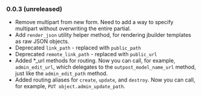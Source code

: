 ### 0.0.3 (unreleased)
* Remove multipart from new form. Need to add a way to specify multipart without
  overwriting the entire partial.
* Add `render_json` utility helper method, for rendering jbuilder templates as
  raw JSON objects.
* Deprecated `link_path` - replaced with `public_path`
* Deprecated `remote_link_path` - replaced with `public_url`
* Added *_url methods for routing. Now you can call, for example,
  `admin_edit_url`, which delegates to the `outpost_model_name_url` method,
  just like the `admin_edit_path` method.
* Added routing aliases for `create`, `update`, and `destroy`. Now you can
  call, for example, `PUT object.admin_update_path`. 

